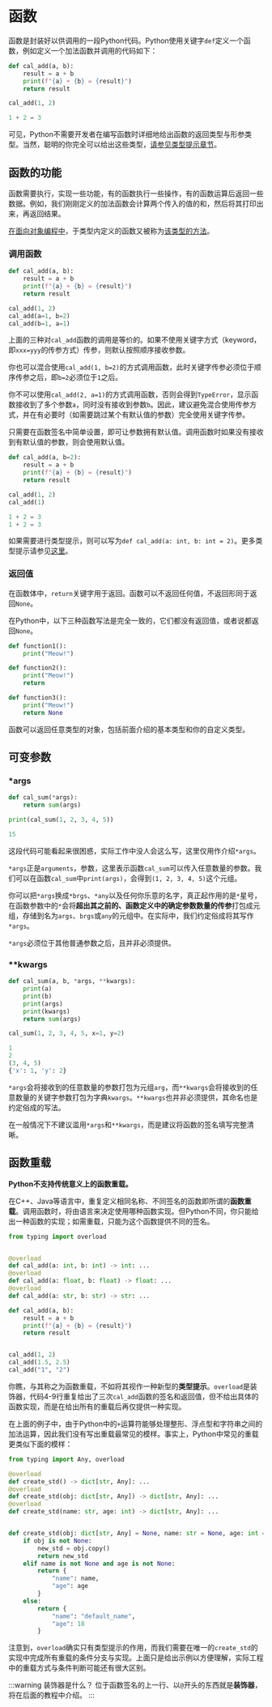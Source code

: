 # 函数

函数是封装好以供调用的一段Python代码。Python使用关键字`def`定义一个函数，例如定义一个加法函数并调用的代码如下：

```python
def cal_add(a, b):
    result = a + b
    print(f"{a} + {b} = {result}")
    return result

cal_add(1, 2)
```

```python
1 + 2 = 3
```

可见，Python不需要开发者在编写函数时详细地给出函数的返回类型与形参类型。当然，聪明的你完全可以给出这些类型，[请参见类型提示章节](/python/type-hint)。

## 函数的功能

函数需要执行，实现一些功能，有的函数执行一些操作，有的函数运算后返回一些数据。例如，我们刚刚定义的加法函数会计算两个传入的值的和，然后将其打印出来，再返回结果。

[在面向对象编程中](/python/class-and-instantiation)，于类型内定义的函数又被称为[该类型的方法](/python/class-method)。

### 调用函数

```python
def cal_add(a, b):
    result = a + b
    print(f"{a} + {b} = {result}")
    return result

cal_add(1, 2)
cal_add(a=1, b=2)
cal_add(b=1, a=1)
```

上面的三种对`cal_add`函数的调用是等价的。如果不使用关键字方式（keyword，即`xxx=yyy`的传参方式）传参，则默认按照顺序接收参数。

你也可以混合使用`cal_add(1, b=2)`的方式调用函数，此时关键字传参必须位于顺序传参之后，即`b=2`必须位于`1`之后。

你不可以使用`cal_add(2, a=1)`的方式调用函数，否则会得到`TypeError`，显示函数接收到了多个参数`a`，同时没有接收到参数`b`。因此，建议避免混合使用传参方式，并在有必要时（如需要跳过某个有默认值的参数）完全使用关键字传参。

只需要在函数签名中简单设置，即可让参数拥有默认值。调用函数时如果没有接收到有默认值的参数，则会使用默认值。

```python
def cal_add(a, b=2):
    result = a + b
    print(f"{a} + {b} = {result}")
    return result

cal_add(1, 2)
cal_add(1)
```

```python
1 + 2 = 3
1 + 2 = 3
```

如果需要进行类型提示，则可以写为`def cal_add(a: int, b: int = 2)`。更多类型提示请参见[这里](/python/type-hint)。

### 返回值

在函数体中，`return`关键字用于返回。函数可以不返回任何值，不返回形同于返回`None`。

在Python中，以下三种函数写法是完全一致的，它们都没有返回值，或者说都返回`None`。

```python
def function1():
    print("Meow!")

def function2():
    print("Meow!")
    return

def function3():
    print("Meow!")
    return None
```

函数可以返回任意类型的对象，包括前面介绍的基本类型和你的自定义类型。

## 可变参数

### *args

```python
def cal_sum(*args):
    return sum(args)

print(cal_sum(1, 2, 3, 4, 5))
```

```python
15
```

这段代码可能看起来很困惑，实际工作中没人会这么写，这里仅用作介绍`*args`。

`*args`正是`arguments`，参数，这里表示函数`cal_sum`可以传入任意数量的参数。我们可以在函数`cal_sum`中`print(args)`，会得到`(1, 2, 3, 4, 5)`这个元组。

你可以把`*args`换成`*brgs`、`*any`以及任何你乐意的名字，真正起作用的是`*`星号，在函数参数中的`*`会将**超出其之前的、函数定义中的确定参数数量的传参**打包成元组，存储到名为`args`、`brgs`或`any`的元组中。在实际中，我们约定俗成将其写作`*args`。

`*args`必须位于其他普通参数之后，且并非必须提供。

### **kwargs

```python
def cal_sum(a, b, *args, **kwargs):
    print(a)
    print(b)
    print(args)
    print(kwargs)
    return sum(args)

cal_sum(1, 2, 3, 4, 5, x=1, y=2)
```

```python
1
2
(3, 4, 5)
{'x': 1, 'y': 2}
```

`*args`会将接收到的任意数量的参数打包为元组`arg`，而`**kwargs`会将接收到的任意数量的关键字参数打包为字典`kwargs`。`**kwargs`也并非必须提供，其命名也是约定俗成的写法。

在一般情况下不建议滥用`*args`和`**kwargs`，而是建议将函数的签名填写完整清晰。

## 函数重载

**Python不支持传统意义上的函数重载。**

在C++、Java等语言中，重复定义相同名称、不同签名的函数即所谓的**函数重载**。调用函数时，将由语言来决定使用哪种函数实现。但Python不同，你只能给出一种函数的实现；如需重载，只能为这个函数提供不同的签名。

```python {4-9}
from typing import overload


@overload
def cal_add(a: int, b: int) -> int: ...
@overload
def cal_add(a: float, b: float) -> float: ...
@overload
def cal_add(a: str, b: str) -> str: ...

def cal_add(a, b):
    result = a + b
    print(f"{a} + {b} = {result}")
    return result


cal_add(1, 2)
cal_add(1.5, 2.5)
cal_add("1", "2")
```

你瞧，与其称之为函数重载，不如将其视作一种新型的**类型提示**。`overload`是装饰器，代码4-9行重复给出了三次`cal_add`函数的签名和返回值，但不给出具体的函数实现，而是在给出所有的重载后再仅提供一种实现。

在上面的例子中，由于Python中的`+`运算符能够处理整形、浮点型和字符串之间的加法运算，因此我们没有写出重载最常见的模样。事实上，Python中常见的重载更类似下面的模样：

```python
from typing import Any, overload

@overload
def create_std() -> dict[str, Any]: ...
@overload
def create_std(obj: dict[str, Any]) -> dict[str, Any]: ...
@overload
def create_std(name: str, age: int) -> dict[str, Any]: ...


def create_std(obj: dict[str, Any] = None, name: str = None, age: int = None):
    if obj is not None:
        new_std = obj.copy()
        return new_std
    elif name is not None and age is not None:
        return {
            "name": name,
            "age": age
        }
    else:
        return {
            "name": "default_name",
            "age": 18
        }
```

注意到，`overload`确实只有类型提示的作用，而我们需要在唯一的`create_std`的实现中完成所有重载的条件分支与实现。上面只是给出示例以方便理解，实际工程中的重载方式与条件判断可能还有很大区别。

:::warning 装饰器是什么？
位于函数签名的上一行、以`@`开头的东西就是**装饰器**，将在后面的教程中介绍。
:::

